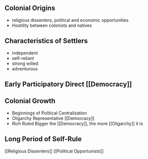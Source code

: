 ## Colonial Origins
- religious dissenters, political and economic opportunities
- Hostility between colonists and natives

## Characteristics of Settlers
- independent 
- self-reliant
- strong willed
- adventurous

## Early Participatory Direct [[Democracy]] 

## Colonial Growth
- Beginnings of Political Centralization
- Oligarchy Representative [[Democracy]] 
- Rich Ruled
Bigger the [[Democracy]], the more [[Oligarchy]] it is

## Long Period of Self-Rule

[[Religious Dissenters]]
[[Political Opportunists]]